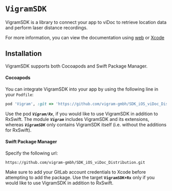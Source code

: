 # ``VigramSDK``

VigramSDK is a library to connect your app to viDoc to retrieve location data and perform laser distance recordings.

For more information, you can view the documentation using [web](https://vigram-gmbh.github.io/SDK_iOS_viDoc_Distribution/documentation/vigramsdk/)  or [Xcode](https://github.com/vigram-gmbh/SDK_iOS_viDoc_Distribution/tree/docs/VigramSDK.doccarchive)

## Installation

VigramSDK supports both Cocoapods and Swift Package Manager.

#### Cocoapods

You can integrate VigramSDK into your app by using the following line in your `Podfile`:

```ruby
pod 'Vigram', :git => 'https://github.com/vigram-gmbh/SDK_iOS_viDoc_Distribution.git'
```

Use the pod _**`Vigram/Rx`**_, if you would like to use VigramSDK in addition to RxSwift. The module _**`Vigram`**_ includes VigramSDK and its extensions, whereas _**`VigramSDK`**_ only contains VigramSDK itself (i.e. without the additions for RxSwift).

#### Swift Package Manager

Specify the following url:

```
https://github.com/vigram-gmbh/SDK_iOS_viDoc_Distribution.git
```

Make sure to add your GitLab account credentials to Xcode before attempting to add the package.
Use the target **`VigramSDK+Rx`** only if you would like to use VigramSDK in addition to RxSwift.
